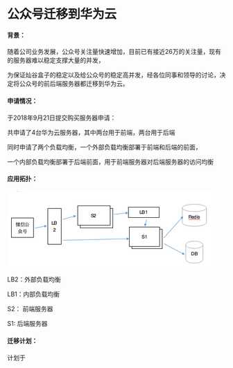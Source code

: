 # 公众号迁移到华为云



#### 背景：

随着公司业务发展，公众号关注量快速增加，目前已有接近26万的关注量，现有的服务器难以稳定支撑大量的并发，

为保证灿谷盒子的稳定以及给公众号的稳定高并发，经各位同事和领导的讨论，决定将公众号的前后端服务器都迁移到华为云。

#### 申请情况：

于2018年9月21日提交购买服务器申请：

共申请了4台华为云服务器，其中两台用于前端，两台用于后端

同时申请了两个负载均衡，一个外部负载均衡部署于前端和后端的前面，

一个内部负载均衡部署于后端前面，用于前端服务器对后端服务器的访问均衡

#### 应用拓扑：

#### ![](/assets/华为云网络拓扑)

LB2：外部负载均衡

LB1：内部负载均衡

S2：  前端服务器

S1:     后端服务器

#### 迁移计划：

计划于



